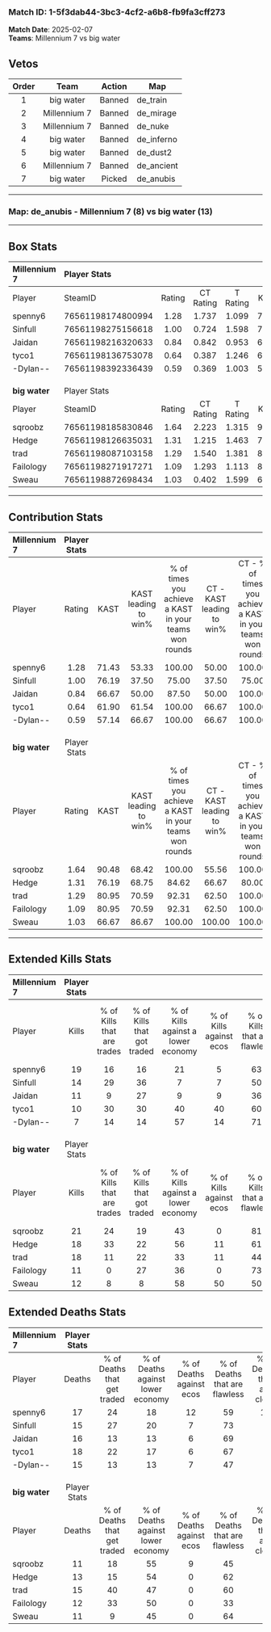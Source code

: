 ### Match ID: 1-5f3dab44-3bc3-4cf2-a6b8-fb9fa3cff273  
**Match Date**: 2025-02-07  
**Teams**: Millennium 7 vs big water  

## Vetos  

| Order | Team | Action | Map |
| :---: | :--: | :----: | --- |
| 1 | big water | Banned | de_train |
| 2 | Millennium 7 | Banned | de_mirage |
| 3 | Millennium 7 | Banned | de_nuke |
| 4 | big water | Banned | de_inferno |
| 5 | big water | Banned | de_dust2 |
| 6 | Millennium 7 | Banned | de_ancient |
| 7 | big water | Picked | de_anubis |

---  

### **Map**: de_anubis - Millennium 7 (8) vs big water (13)  
---  

## Box Stats  

| **Millennium 7** | Player Stats      |        |           |          |       |       |       |         |        |      |     |
| :- | :- | :-: | :-: | :-: | :-: | :-: | :-: | :-: | :-: | :-: | :-: |
| Player           | SteamID           | Rating | CT Rating | T Rating | KAST  |  ADR  | Kills | Assists | Deaths | K/D  | HS% |
| spenny6          | 76561198174800994 |  1.28  |   1.737   |  1.099   | 71.43 | 103.5 |  19   |    3    |   17   | 1.12 | 63  |
| Sinfull          | 76561198275156618 |  1.00  |   0.724   |  1.598   | 76.19 | 54.4  |  14   |    2    |   15   | 0.93 | 42  |
| Jaidan           | 76561198216320633 |  0.84  |   0.842   |  0.953   | 66.67 | 65.9  |  11   |    7    |   16   | 0.69 | 63  |
| tyco1            | 76561198136753078 |  0.64  |   0.387   |  1.246   | 61.90 | 51.7  |  10   |    2    |   18   | 0.56 | 50  |
| -Dylan--         | 76561198392336439 |  0.59  |   0.369   |  1.003   | 57.14 | 56.0  |   7   |    5    |   15   | 0.47 | 28  |
|                  |                   |        |           |          |       |       |       |         |        |      |     |
|                  |                   |        |           |          |       |       |       |         |        |      |     |
|                  |                   |        |           |          |       |       |       |         |        |      |     |
| **big water**    | Player Stats      |        |           |          |       |       |       |         |        |      |     |
| Player           | SteamID           | Rating | CT Rating | T Rating | KAST  |  ADR  | Kills | Assists | Deaths | K/D  | HS% |
| sqroobz          | 76561198185830846 |  1.64  |   2.223   |  1.315   | 90.48 | 96.9  |  21   |    5    |   11   | 1.91 | 57  |
| Hedge            | 76561198126635031 |  1.31  |   1.215   |  1.463   | 76.19 | 80.5  |  18   |    4    |   13   | 1.38 | 61  |
| trad             | 76561198087103158 |  1.29  |   1.540   |  1.381   | 80.95 | 80.9  |  18   |    4    |   15   | 1.20 | 16  |
| Failology        | 76561198271917271 |  1.09  |   1.293   |  1.113   | 80.95 | 77.7  |  11   |    8    |   12   | 0.92 | 54  |
| Sweau            | 76561198872698434 |  1.03  |   0.402   |  1.599   | 66.67 | 71.9  |  12   |    7    |   11   | 1.09 | 41  |
---  

## Contribution Stats  

| **Millennium 7** | Player Stats |       |                      |                                                        |                           |                                                             |                          |                                                            |
| :- | :-: | :-: | :-: | :-: | :-: | :-: | :-: | :-: |
| Player           |    Rating    | KAST  | KAST leading to win% | % of times you achieve a KAST in your teams won rounds | CT - KAST leading to win% | CT - % of times you achieve a KAST in your teams won rounds | T - KAST leading to win% | T - % of times you achieve a KAST in your teams won rounds |
| spenny6          |     1.28     | 71.43 |        53.33         |                         100.00                         |           50.00           |                           100.00                            |          57.14           |                           100.00                           |
| Sinfull          |     1.00     | 76.19 |        37.50         |                         75.00                          |           37.50           |                            75.00                            |          37.50           |                           75.00                            |
| Jaidan           |     0.84     | 66.67 |        50.00         |                         87.50                          |           50.00           |                           100.00                            |          50.00           |                           75.00                            |
| tyco1            |     0.64     | 61.90 |        61.54         |                         100.00                         |           66.67           |                           100.00                            |          57.14           |                           100.00                           |
| -Dylan--         |     0.59     | 57.14 |        66.67         |                         100.00                         |           66.67           |                           100.00                            |          66.67           |                           100.00                           |
|                  |              |       |                      |                                                        |                           |                                                             |                          |                                                            |
|                  |              |       |                      |                                                        |                           |                                                             |                          |                                                            |
|                  |              |       |                      |                                                        |                           |                                                             |                          |                                                            |
| **big water**    | Player Stats |       |                      |                                                        |                           |                                                             |                          |                                                            |
| Player           |    Rating    | KAST  | KAST leading to win% | % of times you achieve a KAST in your teams won rounds | CT - KAST leading to win% | CT - % of times you achieve a KAST in your teams won rounds | T - KAST leading to win% | T - % of times you achieve a KAST in your teams won rounds |
| sqroobz          |     1.64     | 90.48 |        68.42         |                         100.00                         |           55.56           |                           100.00                            |          80.00           |                           100.00                           |
| Hedge            |     1.31     | 76.19 |        68.75         |                         84.62                          |           66.67           |                            80.00                            |          70.00           |                           87.50                            |
| trad             |     1.29     | 80.95 |        70.59         |                         92.31                          |           62.50           |                           100.00                            |          77.78           |                           87.50                            |
| Failology        |     1.09     | 80.95 |        70.59         |                         92.31                          |           62.50           |                           100.00                            |          77.78           |                           87.50                            |
| Sweau            |     1.03     | 66.67 |        86.67         |                         100.00                         |          100.00           |                           100.00                            |          80.00           |                           100.00                           |
---  

## Extended Kills Stats  

| **Millennium 7** | Player Stats |                            |                            |                                    |                         |                              |                                 |                                       |                    |           |
| :- | :-: | :-: | :-: | :-: | :-: | :-: | :-: | :-: | :-: | :-: |
| Player           |    Kills     | % of Kills that are trades | % of Kills that got traded | % of Kills against a lower economy | % of Kills against ecos | % of Kills that are flawless | % of Kills that are close duels | % of Kills that are assisted by flash | Pistol Round Kills | AWP Kills |
| spenny6          |      19      |             16             |             16             |                 21                 |            5            |              63              |                5                |                   0                   |         0          |     3     |
| Sinfull          |      14      |             29             |             36             |                 7                  |            7            |              50              |                7                |                   0                   |         0          |     1     |
| Jaidan           |      11      |             9              |             27             |                 9                  |            9            |              36              |                0                |                   0                   |         0          |     1     |
| tyco1            |      10      |             30             |             30             |                 40                 |           40            |              60              |               20                |                   0                   |         0          |     1     |
| -Dylan--         |      7       |             14             |             14             |                 57                 |           14            |              71              |                0                |                   0                   |         1          |     0     |
|                  |              |                            |                            |                                    |                         |                              |                                 |                                       |                    |           |
|                  |              |                            |                            |                                    |                         |                              |                                 |                                       |                    |           |
|                  |              |                            |                            |                                    |                         |                              |                                 |                                       |                    |           |
| **big water**    | Player Stats |                            |                            |                                    |                         |                              |                                 |                                       |                    |           |
| Player           |    Kills     | % of Kills that are trades | % of Kills that got traded | % of Kills against a lower economy | % of Kills against ecos | % of Kills that are flawless | % of Kills that are close duels | % of Kills that are assisted by flash | Pistol Round Kills | AWP Kills |
| sqroobz          |      21      |             24             |             19             |                 43                 |            0            |              81              |                0                |                   0                   |         0          |     4     |
| Hedge            |      18      |             33             |             22             |                 56                 |           11            |              61              |               11                |                   0                   |         0          |     1     |
| trad             |      18      |             11             |             22             |                 33                 |           11            |              44              |               11                |                   0                   |         4          |     3     |
| Failology        |      11      |             0              |             27             |                 36                 |            0            |              73              |                0                |                   0                   |         0          |     0     |
| Sweau            |      12      |             8              |             8              |                 58                 |           50            |              50              |                8                |                   0                   |         0          |     2     |
## Extended Deaths Stats  

| **Millennium 7** | Player Stats |                             |                                   |                          |                               |                            |                           |               |
| :- | :-: | :-: | :-: | :-: | :-: | :-: | :-: | :-: |
| Player           |    Deaths    | % of Deaths that get traded | % of Deaths against lower economy | % of Deaths against ecos | % of Deaths that are flawless | % of Deaths that are close | % of Deaths while blinded | Deaths to AWP |
| spenny6          |      17      |             24              |                18                 |            12            |              59               |             18             |             0             |       2       |
| Sinfull          |      15      |             27              |                20                 |            7             |              73               |             0              |             0             |       0       |
| Jaidan           |      16      |             13              |                13                 |            6             |              69               |             6              |             0             |       0       |
| tyco1            |      18      |             22              |                17                 |            6             |              67               |             0              |             0             |       0       |
| -Dylan--         |      15      |             13              |                13                 |            7             |              47               |             7              |             0             |       2       |
|                  |              |                             |                                   |                          |                               |                            |                           |               |
|                  |              |                             |                                   |                          |                               |                            |                           |               |
|                  |              |                             |                                   |                          |                               |                            |                           |               |
| **big water**    | Player Stats |                             |                                   |                          |                               |                            |                           |               |
| Player           |    Deaths    | % of Deaths that get traded | % of Deaths against lower economy | % of Deaths against ecos | % of Deaths that are flawless | % of Deaths that are close | % of Deaths while blinded | Deaths to AWP |
| sqroobz          |      11      |             18              |                55                 |            9             |              45               |             9              |             0             |       1       |
| Hedge            |      13      |             15              |                54                 |            0             |              62               |             8              |             0             |       0       |
| trad             |      15      |             40              |                47                 |            0             |              60               |             0              |             0             |       0       |
| Failology        |      12      |             33              |                50                 |            0             |              33               |             8              |             0             |       0       |
| Sweau            |      11      |              9              |                45                 |            0             |              64               |             9              |             0             |       0       |
